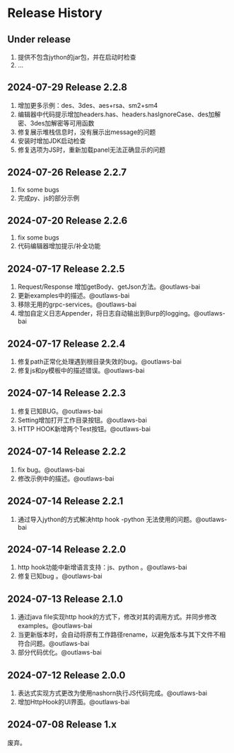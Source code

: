 # Release History

## Under release

1. 提供不包含jython的jar包，并在启动时检查
2. ...

## 2024-07-29 Release 2.2.8

1. 增加更多示例：des、3des、aes+rsa、sm2+sm4
2. 编辑器中代码提示增加headers.has、headers.hasIgnoreCase、des加解密、3des加解密等可用函数
3. 修复展示堆栈信息时，没有展示出message的问题
4. 安装时增加JDK启动检查
5. 修复选项为JS时，重新加载panel无法正确显示的问题

## 2024-07-26 Release 2.2.7

1. fix some bugs
2. 完成py、js的部分示例

## 2024-07-20 Release 2.2.6

1. fix some bugs
2. 代码编辑器增加提示/补全功能

## 2024-07-17 Release 2.2.5

1. Request/Response 增加getBody、getJson方法。@outlaws-bai
2. 更新examples中的描述。@outlaws-bai
3. 移除无用的grpc-services。@outlaws-bai
4. 增加自定义日志Appender，将日志自动输出到Burp的logging。@outlaws-bai

## 2024-07-17 Release 2.2.4

1. 修复path正常化处理遇到根目录失效的bug。@outlaws-bai
2. 修复js和py模板中的描述错误。@outlaws-bai

## 2024-07-14 Release 2.2.3

1. 修复已知BUG。@outlaws-bai
2. Setting增加打开工作目录按钮。@outlaws-bai
3. HTTP HOOK新增两个Test按钮。@outlaws-bai

## 2024-07-14 Release 2.2.2

1. fix bug。@outlaws-bai
2. 修改示例中的描述。@outlaws-bai

## 2024-07-14 Release 2.2.1

1. 通过导入jython的方式解决http hook -python 无法使用的问题。@outlaws-bai

## 2024-07-14 Release 2.2.0

1. http hook功能中新增语言支持：js、python 。@outlaws-bai
2. 修复已知bug 。@outlaws-bai

## 2024-07-13 Release 2.1.0

1. 通过java file实现http hook的方式下，修改对其的调用方式。并同步修改examples。@outlaws-bai
2. 当更新版本时，会自动将原有工作路径rename，以避免版本与其下文件不相符合问题。@outlaws-bai
3. 部分代码优化。@outlaws-bai

## 2024-07-12 Release 2.0.0

1. 表达式实现方式更改为使用nashorn执行JS代码完成。@outlaws-bai
2. 增加HttpHook的UI界面。@outlaws-bai

## 2024-07-08 Release 1.x

废弃。
